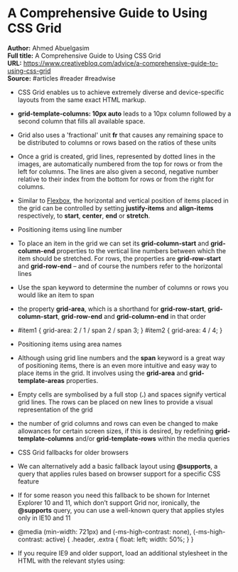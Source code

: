 # A Comprehensive Guide to Using CSS Grid

**Author:** Ahmed Abuelgasim  
**Full title:** A Comprehensive Guide to Using CSS Grid  
**URL:** https://www.creativebloq.com/advice/a-comprehensive-guide-to-using-css-grid  
**Source:** #articles #reader #readwise

- CSS Grid enables us to achieve extremely diverse and device-specific layouts from the same exact HTML markup. 
   
- **grid-template-columns: 10px auto** leads to a 10px column followed by a second column that fills all available space. 
   
- Grid also uses a 'fractional' unit **fr** that causes any remaining space to be distributed to columns or rows based on the ratios of these units 
   
- Once a grid is created, grid lines, represented by dotted lines in the images, are automatically numbered from the top for rows or from the left for columns. The lines are also given a second, negative number relative to their index from the bottom for rows or from the right for columns. 
   
- Similar to [Flexbox](https://www.creativebloq.com/advice/the-web-designer-s-guide-to-flexbox), the horizontal and vertical position of items placed in the grid can be controlled by setting **justify-items** and **align-items** respectively, to **start**, **center**, **end** or **stretch**. 
   
- Positioning items using line number 
   
- To place an item in the grid we can set its **grid-column-start** and **grid-column-end** properties to the vertical line numbers between which the item should be stretched. For rows, the properties are **grid-row-start** and **grid-row-end** – and of course the numbers refer to the horizontal lines 
   
- Use the span keyword to determine the number of columns or rows you would like an item to span 
   
- the property **grid-area**, which is a shorthand for **grid-row-start**, **grid-column-start**, **grid-row-end** and **grid-column-end** in that order 
   
- #item1 { grid-area: 2 / 1 / span 2 / span 3; } #item2 { grid-area: 4 / 4; } 
   
- Positioning items using area names 
   
- Although using grid line numbers and the **span** keyword is a great way of positioning items, there is an even more intuitive and easy way to place items in the grid. It involves using the **grid-area** and **grid-template-areas** properties. 
   
- Empty cells are symbolised by a full stop (**.**) and spaces signify vertical grid lines. The rows can be placed on new lines to provide a visual representation of the grid 
   
- the number of grid columns and rows can even be changed to make allowances for certain screen sizes, if this is desired, by redefining **grid-template-columns** and/or **grid-template-rows** within the media queries 
   
- CSS Grid fallbacks for older browsers 
   
- We can alternatively add a basic fallback layout using **@supports**, a query that applies rules based on browser support for a specific CSS feature 
   
- If for some reason you need this fallback to be shown for Internet Explorer 10 and 11, which don’t support Grid nor, ironically, the **@supports** query, you can use a well-known query that applies styles only in IE10 and 11 
   
- @media (min-width: 721px) and (-ms-high-contrast: none), (-ms-high-contrast: active) { .header, .extra { float: left; width: 50%; } } 
   
- If you require IE9 and older support, load an additional stylesheet in the HTML with the relevant styles using:
  <!--[if IE]><link rel="stylesheet" href="ie.css" /><![endif]--> 
   
